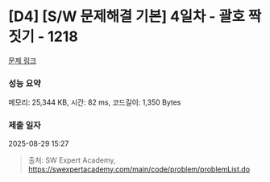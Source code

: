 # [D4] [S/W 문제해결 기본] 4일차 - 괄호 짝짓기 - 1218 

[문제 링크](https://swexpertacademy.com/main/code/problem/problemDetail.do?contestProbId=AV14eWb6AAkCFAYD) 

### 성능 요약

메모리: 25,344 KB, 시간: 82 ms, 코드길이: 1,350 Bytes

### 제출 일자

2025-08-29 15:27



> 출처: SW Expert Academy, https://swexpertacademy.com/main/code/problem/problemList.do